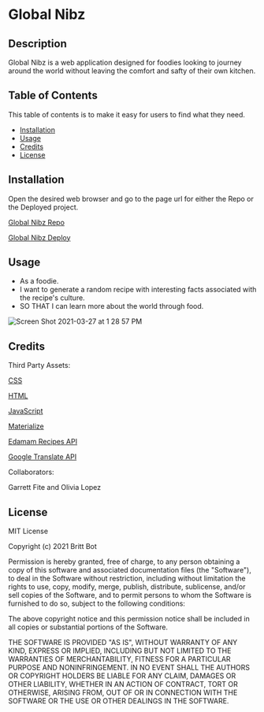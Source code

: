 # Global Nibz 

## Description

Global Nibz is a web application designed for foodies looking to journey around the world without leaving the comfort and safty of their own kitchen. 

## Table of Contents 

This table of contents is to make it easy for users to find what they need.

* [Installation](#installation)
* [Usage](#usage)
* [Credits](#credits)
* [License](#license)


## Installation

Open the desired web browser and go to the page url for either the Repo or the Deployed project.

[Global Nibz Repo](https://github.com/britt-bot/Global-Nibz)

[Global Nibz Deploy](https://doublelforce5.github.io/Global-Nibz)


## Usage 

- As a foodie. 
- I want to generate a random recipe with interesting facts associated with the recipe's culture. 
- SO THAT I can learn more about the world through food. 

![Screen Shot 2021-03-27 at 1 28 57 PM](https://user-images.githubusercontent.com/73543476/112730597-732c7f00-8f00-11eb-9114-ef4680343b11.png)

## Credits

Third Party Assets:

[CSS](https://developer.mozilla.org/en-US/docs/Web/CSS)

[HTML](https://developer.mozilla.org/en-US/docs/Web/HTML)

[JavaScript](https://www.javascript.com/)

[Materialize](https://materializecss.com/)

[Edamam Recipes API](https://developer.edamam.com/edamam-recipe-api)

[Google Translate API](https://cloud.google.com/translate/)
 
Collaborators:

Garrett Fite and Olivia Lopez


## License

MIT License

Copyright (c) 2021 Britt Bot

Permission is hereby granted, free of charge, to any person obtaining a copy
of this software and associated documentation files (the "Software"), to deal
in the Software without restriction, including without limitation the rights
to use, copy, modify, merge, publish, distribute, sublicense, and/or sell
copies of the Software, and to permit persons to whom the Software is
furnished to do so, subject to the following conditions:

The above copyright notice and this permission notice shall be included in all
copies or substantial portions of the Software.

THE SOFTWARE IS PROVIDED "AS IS", WITHOUT WARRANTY OF ANY KIND, EXPRESS OR
IMPLIED, INCLUDING BUT NOT LIMITED TO THE WARRANTIES OF MERCHANTABILITY,
FITNESS FOR A PARTICULAR PURPOSE AND NONINFRINGEMENT. IN NO EVENT SHALL THE
AUTHORS OR COPYRIGHT HOLDERS BE LIABLE FOR ANY CLAIM, DAMAGES OR OTHER
LIABILITY, WHETHER IN AN ACTION OF CONTRACT, TORT OR OTHERWISE, ARISING FROM,
OUT OF OR IN CONNECTION WITH THE SOFTWARE OR THE USE OR OTHER DEALINGS IN THE
SOFTWARE.
